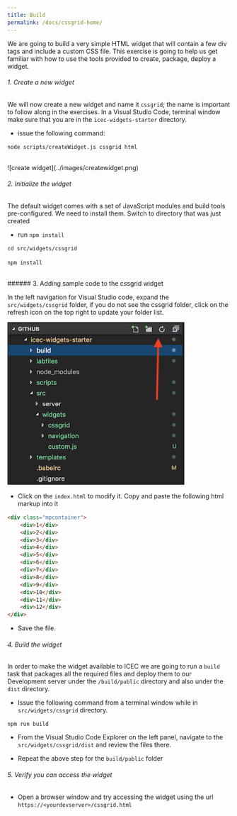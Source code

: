 ```yaml
---
title: Build
permalink: /docs/cssgrid-home/
---
```


<a name="top"/>

We are going to build a very simple HTML widget that will contain a few div tags and include a custom CSS file.  This exercise is going to help us get familiar with how to use the tools provided to create, package, deploy a widget. 

###### 1. Create a new widget

We will now create a new widget and name it `cssgrid`; the name is important to follow along in the exercises.  In a Visual Studio Code, terminal window make sure that you are in the `icec-widgets-starter` directory.

- issue the following command:

```
node scripts/createWidget.js cssgrid html
```

<br/>
![create widget](../images/createwidget.png)
<br/>

###### 2. Initialize the widget

The default widget comes with a set of JavaScript modules and build tools pre-configured.  We need to install them.  Switch to directory that was just created

- run `npm install`

```
cd src/widgets/cssgrid

npm install
```
<br/>
###### 3. Adding sample code to the cssgrid widget

In the left navigation for Visual Studio code, expand the `src/widgets/cssgrid` folder, if you do not see the cssgrid folder, click on the refresh icon on the top right to update your folder list.

![edit cssgrid widget](../images/editcssgrid.png)

- Click on the `index.html` to modify it.  Copy and paste the following html markup into it

```html
<div class="mpcontainer">
    <div>1</div>
    <div>2</div>
    <div>3</div>
    <div>4</div>
    <div>5</div>
    <div>6</div>
    <div>7</div>
    <div>8</div>
    <div>9</div>
    <div>10</div>
    <div>11</div>
    <div>12</div>
</div>
```

- Save the file.

###### 4. Build the widget

In order to make the widget available to ICEC we are going to run a `build` task that packages all the required files and deploy them to our Development server under the `/build/public` directory and also under the `dist` directory. 

- Issue the following command from a terminal window while in `src/widgets/cssgrid` directory.

```
npm run build
```

- From the Visual Studio Code Explorer on the left panel, navigate to the `src/widgets/cssgrid/dist` and review the files there.  

- Repeat the above step for the `build/public` folder

###### 5. Verify you can access the widget

- Open a browser window and try accessing the widget using the url `https://<yourdevserver>/cssgrid.html`